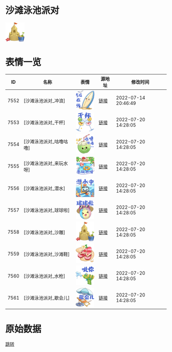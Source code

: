 # 沙滩泳池派对

<img src="./cover.png" height="60" alt="cover" />

# 表情一览

|ID|名称|表情|源地址|修改时间|
|----|----|----|----|----|
|7552|[沙滩泳池派对_冲浪]|<img src="./pic/007552_%5B沙滩泳池派对_冲浪%5D.png" height="60" alt="冲浪"/>|[链接](http://i0.hdslb.com/bfs/emote/c06abb10ecb946adf63859108e56abb101c5442e.png)|2022-07-14 20:46:49|
|7553|[沙滩泳池派对_干杯]|<img src="./pic/007553_%5B沙滩泳池派对_干杯%5D.png" height="60" alt="干杯"/>|[链接](http://i0.hdslb.com/bfs/emote/7a36a61a49afa3f0e4e80c8616608b2d6c4b3c6b.png)|2022-07-20 14:28:05|
|7554|[沙滩泳池派对_咕噜咕噜]|<img src="./pic/007554_%5B沙滩泳池派对_咕噜咕噜%5D.png" height="60" alt="咕噜咕噜"/>|[链接](http://i0.hdslb.com/bfs/emote/4bec81b12f5c3c8a58a883e6a0f56f69960ad2d2.png)|2022-07-20 14:28:05|
|7555|[沙滩泳池派对_来玩水呀]|<img src="./pic/007555_%5B沙滩泳池派对_来玩水呀%5D.png" height="60" alt="来玩水呀"/>|[链接](http://i0.hdslb.com/bfs/emote/c10ad840943c65c2d2d27b2e9718e08d131cbe01.png)|2022-07-20 14:28:05|
|7556|[沙滩泳池派对_潜水]|<img src="./pic/007556_%5B沙滩泳池派对_潜水%5D.png" height="60" alt="潜水"/>|[链接](http://i0.hdslb.com/bfs/emote/27a35f95ea773de2334c4cc6ada3e324f2a5154d.png)|2022-07-20 14:28:05|
|7557|[沙滩泳池派对_球球啦]|<img src="./pic/007557_%5B沙滩泳池派对_球球啦%5D.png" height="60" alt="球球啦"/>|[链接](http://i0.hdslb.com/bfs/emote/b00e2be05d362069a40dacdd5143eea567e85a97.png)|2022-07-20 14:28:05|
|7558|[沙滩泳池派对_沙雕]|<img src="./pic/007558_%5B沙滩泳池派对_沙雕%5D.png" height="60" alt="沙雕"/>|[链接](http://i0.hdslb.com/bfs/emote/2a3332c33e4d6313d9e8c59c102fdc22734cab77.png)|2022-07-20 14:28:05|
|7559|[沙滩泳池派对_沙滩鞋]|<img src="./pic/007559_%5B沙滩泳池派对_沙滩鞋%5D.png" height="60" alt="沙滩鞋"/>|[链接](http://i0.hdslb.com/bfs/emote/94bfc3c2cc8e6ad60f5d77b20cb6a2b9af8d4dd7.png)|2022-07-20 14:28:05|
|7560|[沙滩泳池派对_水枪]|<img src="./pic/007560_%5B沙滩泳池派对_水枪%5D.png" height="60" alt="水枪"/>|[链接](http://i0.hdslb.com/bfs/emote/d9073acef80c1a2eb91c7001f3f1487e7ad2e9e0.png)|2022-07-20 14:28:05|
|7561|[沙滩泳池派对_歇会儿]|<img src="./pic/007561_%5B沙滩泳池派对_歇会儿%5D.png" height="60" alt="歇会儿"/>|[链接](http://i0.hdslb.com/bfs/emote/f8ab0138a5d68b0f77d2e9dbd68cd1aea96c58c3.png)|2022-07-20 14:28:05|

# 原始数据

[跳转](./raw.json)


